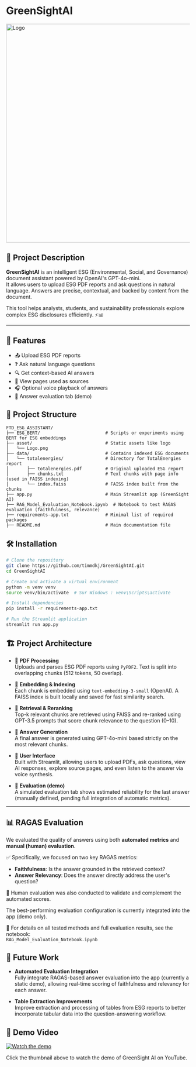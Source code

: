 # GreenSightAI

<img width="598" alt="Logo" src="https://github.com/user-attachments/assets/f9099d98-55d3-4ae8-bfa0-4159c6d646a9" />


## 📄 **Project Description**

**GreenSightAI** is an intelligent ESG (Environmental, Social, and Governance) document assistant powered by OpenAI's GPT-4o-mini.  
It allows users to upload ESG PDF reports and ask questions in natural language. Answers are precise, contextual, and backed by content from the document.

This tool helps analysts, students, and sustainability professionals explore complex ESG disclosures efficiently. ⚡️📊

---

## 🚀 **Features**

- 📤 Upload ESG PDF reports  
- ❓ Ask natural language questions  
- 🔍 Get context-based AI answers  
- 📄 View pages used as sources  
- 🎧 Optional voice playback of answers  
- 🧪 Answer evaluation tab (demo)

## 📁 Project Structure
```text
FTD_ESG_ASSISTANT/
├── ESG_BERT/                         # Scripts or experiments using BERT for ESG embeddings
├── asset/                            # Static assets like logo
│   └── Logo.png
├── data/                             # Contains indexed ESG documents
│   └── totalenergies/                # Directory for TotalEnergies report
│       ├── totalenergies.pdf         # Original uploaded ESG report
│       ├── chunks.txt                # Text chunks with page info (used in FAISS indexing)
│       └── index.faiss               # FAISS index built from the chunks
├── app.py                            # Main Streamlit app (GreenSight AI)
├── RAG_Model_Evaluation_Notebook.ipynb  # Notebook to test RAGAS evaluation (faithfulness, relevance)
├── requirements-app.txt              # Minimal list of required packages
├── README.md                         # Main documentation file
```
## 🛠️ Installation

```bash
# Clone the repository
git clone https://github.com/timmdkj/GreenSightAI.git
cd GreenSightAI

# Create and activate a virtual environment
python -m venv venv
source venv/bin/activate  # Sur Windows : venv\Scripts\activate

# Install dependencies
pip install -r requirements-app.txt

# Run the Streamlit application
streamlit run app.py
```
## 🏗️ Project Architecture

- 📄 **PDF Processing**  
  Uploads and parses ESG PDF reports using `PyPDF2`. Text is split into overlapping chunks (512 tokens, 50 overlap).

- 🧠 **Embedding & Indexing**  
  Each chunk is embedded using `text-embedding-3-small` (OpenAI). A FAISS index is built locally and saved for fast similarity search.

- 🔎 **Retrieval & Reranking**  
  Top-k relevant chunks are retrieved using FAISS and re-ranked using GPT-3.5 prompts that score chunk relevance to the question (0–10).

- 🤖 **Answer Generation**  
  A final answer is generated using GPT-4o-mini based strictly on the most relevant chunks.

- 🎨 **User Interface**  
  Built with Streamlit, allowing users to upload PDFs, ask questions, view AI responses, explore source pages, and even listen to the answer via voice synthesis.

- 🧪 **Evaluation (demo)**  
  A simulated evaluation tab shows estimated reliability for the last answer (manually defined, pending full integration of automatic metrics).

---

## 📊 RAGAS Evaluation

We evaluated the quality of answers using both **automated metrics** and **manual (human) evaluation**.

✅ Specifically, we focused on two key RAGAS metrics:  
- **Faithfulness**: Is the answer grounded in the retrieved context?  
- **Answer Relevancy**: Does the answer directly address the user's question?

👥 Human evaluation was also conducted to validate and complement the automated scores.

The best-performing evaluation configuration is currently integrated into the app (demo only).

📓 For details on all tested methods and full evaluation results, see the notebook:  
`RAG_Model_Evaluation_Notebook.ipynb`

## 🔮 Future Work

- **Automated Evaluation Integration**  
  Fully integrate RAGAS-based answer evaluation into the app (currently a static demo), allowing real-time scoring of faithfulness and relevancy for each answer.

- **Table Extraction Improvements**  
  Improve extraction and processing of tables from ESG reports to better incorporate tabular data into the question-answering workflow.

## 🎥 Demo Video

[![Watch the demo](https://img.youtube.com/vi/b0mpqq0c4K4/maxresdefault.jpg)](https://www.youtube.com/watch?v=b0mpqq0c4K4)

Click the thumbnail above to watch the demo of GreenSight AI on YouTube.

